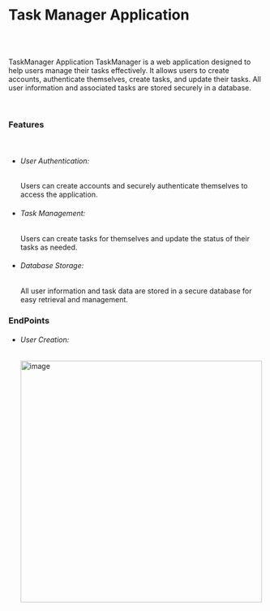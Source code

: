 <h1>Task Manager Application</h1>
<br></br>
<p>
TaskManager Application
TaskManager is a web application designed to help users manage their tasks effectively. It allows users to create accounts, authenticate themselves, create tasks, and update their tasks. All user information and associated tasks are stored securely in a database.
</p>
<br>
<h3>Features</h3>
<br>
<ul>
  <li><h6>User Authentication:</h6>Users can create accounts and securely authenticate themselves to access the application.</li>
  <li><h6>Task Management:</h6>Users can create tasks for themselves and update the status of their tasks as needed.</li>
  <li><h6>Database Storage: </h6>All user information and task data are stored in a secure database for easy retrieval and management.</li>
</ul>

<h3>EndPoints</h3>

<ul>
  <li><h6>User Creation:</h6><img width="476" alt="image" src="https://github.com/PallKum/TaskManagerBackend/assets/160822819/a58555a1-495d-474e-992b-79caff1a1764">
</li>
  
</ul>



